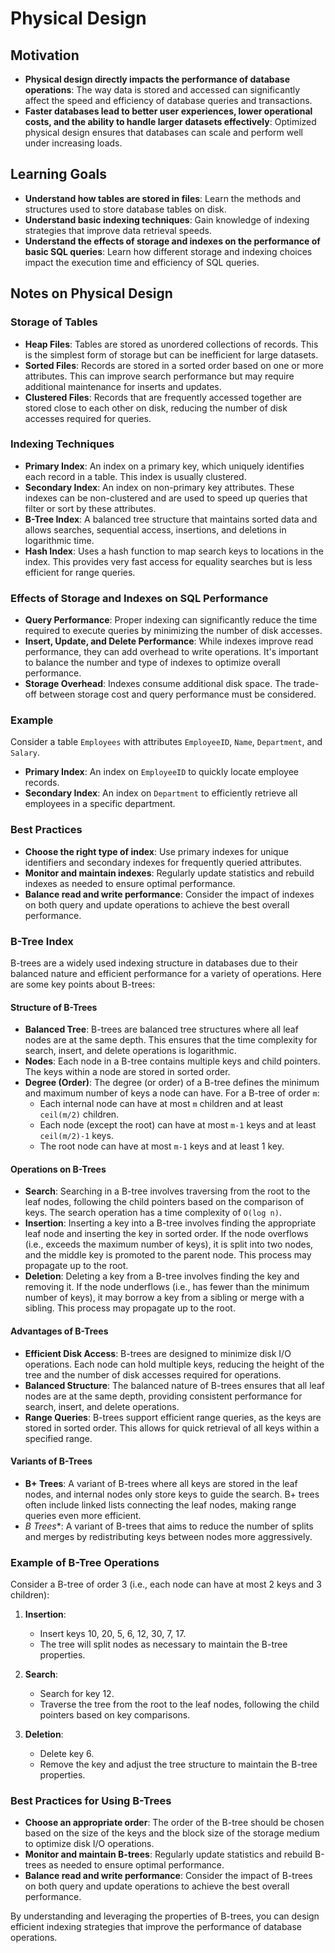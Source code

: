 # Physical Design

## Motivation

- **Physical design directly impacts the performance of database operations**: The way data is stored and accessed can significantly affect the speed and efficiency of database queries and transactions.
- **Faster databases lead to better user experiences, lower operational costs, and the ability to handle larger datasets effectively**: Optimized physical design ensures that databases can scale and perform well under increasing loads.

## Learning Goals

- **Understand how tables are stored in files**: Learn the methods and structures used to store database tables on disk.
- **Understand basic indexing techniques**: Gain knowledge of indexing strategies that improve data retrieval speeds.
- **Understand the effects of storage and indexes on the performance of basic SQL queries**: Learn how different storage and indexing choices impact the execution time and efficiency of SQL queries.

## Notes on Physical Design

### Storage of Tables

- **Heap Files**: Tables are stored as unordered collections of records. This is the simplest form of storage but can be inefficient for large datasets.
- **Sorted Files**: Records are stored in a sorted order based on one or more attributes. This can improve search performance but may require additional maintenance for inserts and updates.
- **Clustered Files**: Records that are frequently accessed together are stored close to each other on disk, reducing the number of disk accesses required for queries.

### Indexing Techniques

- **Primary Index**: An index on a primary key, which uniquely identifies each record in a table. This index is usually clustered.
- **Secondary Index**: An index on non-primary key attributes. These indexes can be non-clustered and are used to speed up queries that filter or sort by these attributes.
- **B-Tree Index**: A balanced tree structure that maintains sorted data and allows searches, sequential access, insertions, and deletions in logarithmic time.
- **Hash Index**: Uses a hash function to map search keys to locations in the index. This provides very fast access for equality searches but is less efficient for range queries.

### Effects of Storage and Indexes on SQL Performance

- **Query Performance**: Proper indexing can significantly reduce the time required to execute queries by minimizing the number of disk accesses.
- **Insert, Update, and Delete Performance**: While indexes improve read performance, they can add overhead to write operations. It's important to balance the number and type of indexes to optimize overall performance.
- **Storage Overhead**: Indexes consume additional disk space. The trade-off between storage cost and query performance must be considered.

### Example

Consider a table `Employees` with attributes `EmployeeID`, `Name`, `Department`, and `Salary`.

- **Primary Index**: An index on `EmployeeID` to quickly locate employee records.
- **Secondary Index**: An index on `Department` to efficiently retrieve all employees in a specific department.

### Best Practices

- **Choose the right type of index**: Use primary indexes for unique identifiers and secondary indexes for frequently queried attributes.
- **Monitor and maintain indexes**: Regularly update statistics and rebuild indexes as needed to ensure optimal performance.
- **Balance read and write performance**: Consider the impact of indexes on both query and update operations to achieve the best overall performance.

### B-Tree Index

B-trees are a widely used indexing structure in databases due to their balanced nature and efficient performance for a variety of operations. Here are some key points about B-trees:

#### Structure of B-Trees

- **Balanced Tree**: B-trees are balanced tree structures where all leaf nodes are at the same depth. This ensures that the time complexity for search, insert, and delete operations is logarithmic.
- **Nodes**: Each node in a B-tree contains multiple keys and child pointers. The keys within a node are stored in sorted order.
- **Degree (Order)**: The degree (or order) of a B-tree defines the minimum and maximum number of keys a node can have. For a B-tree of order `m`:
  - Each internal node can have at most `m` children and at least `ceil(m/2)` children.
  - Each node (except the root) can have at most `m-1` keys and at least `ceil(m/2)-1` keys.
  - The root node can have at most `m-1` keys and at least 1 key.

#### Operations on B-Trees

- **Search**: Searching in a B-tree involves traversing from the root to the leaf nodes, following the child pointers based on the comparison of keys. The search operation has a time complexity of `O(log n)`.
- **Insertion**: Inserting a key into a B-tree involves finding the appropriate leaf node and inserting the key in sorted order. If the node overflows (i.e., exceeds the maximum number of keys), it is split into two nodes, and the middle key is promoted to the parent node. This process may propagate up to the root.
- **Deletion**: Deleting a key from a B-tree involves finding the key and removing it. If the node underflows (i.e., has fewer than the minimum number of keys), it may borrow a key from a sibling or merge with a sibling. This process may propagate up to the root.

#### Advantages of B-Trees

- **Efficient Disk Access**: B-trees are designed to minimize disk I/O operations. Each node can hold multiple keys, reducing the height of the tree and the number of disk accesses required for operations.
- **Balanced Structure**: The balanced nature of B-trees ensures that all leaf nodes are at the same depth, providing consistent performance for search, insert, and delete operations.
- **Range Queries**: B-trees support efficient range queries, as the keys are stored in sorted order. This allows for quick retrieval of all keys within a specified range.

#### Variants of B-Trees

- **B+ Trees**: A variant of B-trees where all keys are stored in the leaf nodes, and internal nodes only store keys to guide the search. B+ trees often include linked lists connecting the leaf nodes, making range queries even more efficient.
- **B* Trees**: A variant of B-trees that aims to reduce the number of splits and merges by redistributing keys between nodes more aggressively.

### Example of B-Tree Operations

Consider a B-tree of order 3 (i.e., each node can have at most 2 keys and 3 children):

1. **Insertion**:
   - Insert keys 10, 20, 5, 6, 12, 30, 7, 17.
   - The tree will split nodes as necessary to maintain the B-tree properties.

2. **Search**:
   - Search for key 12.
   - Traverse the tree from the root to the leaf nodes, following the child pointers based on key comparisons.

3. **Deletion**:
   - Delete key 6.
   - Remove the key and adjust the tree structure to maintain the B-tree properties.

### Best Practices for Using B-Trees

- **Choose an appropriate order**: The order of the B-tree should be chosen based on the size of the keys and the block size of the storage medium to optimize disk I/O operations.
- **Monitor and maintain B-trees**: Regularly update statistics and rebuild B-trees as needed to ensure optimal performance.
- **Balance read and write performance**: Consider the impact of B-trees on both query and update operations to achieve the best overall performance.

By understanding and leveraging the properties of B-trees, you can design efficient indexing strategies that improve the performance of database operations.